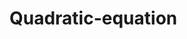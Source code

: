 # Quadratic-equation

<!DOCTYPE html>
<html lang="en">
  <head>
    <meta charset="UTF-8" />
    <meta name="viewport" content="width=device-width, initial-scale=1.0" />
    <title>Assignment On Quadratic Eqaution</title>
  </head>
  <body>
    <script>
      let a, b, c, root1, root2, descriminant;

      a = parseInt(prompt("Enter your first coeficient"));
      b = parseInt(prompt("Enter your second coeficient"));
      c = parseInt(prompt("Enter your third coeficient"));

      descriminant = b ** 2 - 4 * a * c;

      root1 = (-b + descriminant ** 0.5) / (2 * a);
      root2 = (-b - descriminant ** 0.5) / (2 * a);

      if (descriminant < 0) {
        document.write("Complex root equation");
      } else {
        document.write(`Your answers are ${root1} and ${root2} respectively`);
      }
    </script>
  </body>
</html>
